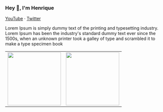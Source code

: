 <!--<p align='center'>
  <img width='56' src='https://github.com/henrikhorbovyi/henrikhorbovyi.github.io/blob/master/assets/imgs/pixel_me.png'/>
</p>-->
### Hey 👋, I'm Henrique
<p><a href=''>YouTube</a> · <a href=''>Twitter</a>

<p>Lorem Ipsum is simply dummy text of the printing and typesetting industry. Lorem Ipsum has been the industry's standard dummy text ever since the 1500s, when an unknown printer took a galley of type and scrambled it to make a type specimen book</p>

<table align='center'>
  <row>
    <td>
      <img height='172' src='https://github-readme-stats.vercel.app/api?username=henrikhorbovyi&show_icons=true&theme=vue'>
    </td>
    <td>
      <img height='172' src='https://github-readme-stats.vercel.app/api/top-langs/?username=henrikhorbovyi&theme=vue&layout=compact'>
    </td>
  </row>
</table>

